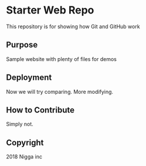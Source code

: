 # Starter Web Repo

This repository is for showing how Git and GitHub work

## Purpose

Sample website with plenty of files for demos

## Deployment

Now we will try comparing. More modifying.

## How to Contribute

Simply not.

## Copyright 

2018 Nigga inc